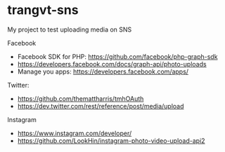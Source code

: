 # trangvt-sns
My project to test uploading media on SNS

Facebook
+ Facebook SDK for PHP: https://github.com/facebook/php-graph-sdk
+ https://developers.facebook.com/docs/graph-api/photo-uploads
+ Manage you apps: https://developers.facebook.com/apps/

Twitter:
+ https://github.com/themattharris/tmhOAuth
+ https://dev.twitter.com/rest/reference/post/media/upload

Instagram
+ https://www.instagram.com/developer/
+ https://github.com/LookHin/instagram-photo-video-upload-api2